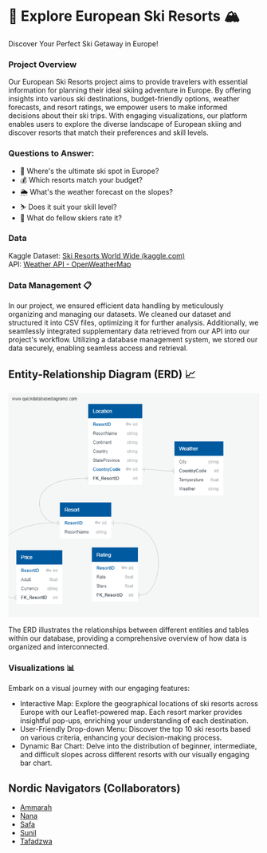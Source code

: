 # 🎿 Explore European Ski Resorts 🏔️

Discover Your Perfect Ski Getaway in Europe!

### Project Overview
Our European Ski Resorts project aims to provide travelers with essential information for planning their ideal skiing adventure in Europe. By offering insights into various ski destinations, budget-friendly options, weather forecasts, and resort ratings, we empower users to make informed decisions about their ski trips. With engaging visualizations, our platform enables users to explore the diverse landscape of European skiing and discover resorts that match their preferences and skill levels. 

### Questions to Answer:
- 🌟 Where's the ultimate ski spot in Europe?
- 💰 Which resorts match your budget?
- 🌦️ What's the weather forecast on the slopes?
- ⛷️ Does it suit your skill level?
- 🏅 What do fellow skiers rate it?

### Data
Kaggle Dataset: [Ski Resorts World Wide (kaggle.com)](https://www.kaggle.com/datasets/migueldefrutos/ski-resorts-world-wide?resource=download)    
API: [Weather API - OpenWeatherMap](https://openweathermap.org/api)

### Data Management 📋
In our project, we ensured efficient data handling by meticulously organizing and managing our datasets. We cleaned our dataset and structured it into CSV files, optimizing it for further analysis. Additionally, we seamlessly integrated supplementary data retrieved from our API into our project's workflow. Utilizing a database management system, we stored our data securely, enabling seamless access and retrieval.

## Entity-Relationship Diagram (ERD) 📈

![ERD Image](https://github.com/BootcampCoderTF/Nordic-Navigators/blob/main/Resources/QuickDBD.png?raw=true)

The ERD illustrates the relationships between different entities and tables within our database, providing a comprehensive overview of how data is organized and interconnected.


### Visualizations 📊
Embark on a visual journey with our engaging features:

- Interactive Map: Explore the geographical locations of ski resorts across Europe with our Leaflet-powered map. Each resort marker provides insightful pop-ups, enriching your understanding of each destination.
- User-Friendly Drop-down Menu: Discover the top 10 ski resorts based on various criteria, enhancing your decision-making process.
- Dynamic Bar Chart: Delve into the distribution of beginner, intermediate, and difficult slopes across different resorts with our visually engaging bar chart.














## Nordic Navigators (Collaborators)

- [Ammarah](https://github.com/Amarah010)
- [Nana](https://github.com/Mendev95)
- [Safa](https://github.com/Safa297)
- [Sunil](https://github.com/SunilMalhi)
- [Tafadzwa](https://github.com/BootcampCoderTF)

